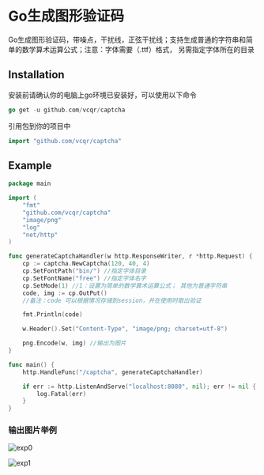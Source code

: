 # Go生成图形验证码

Go生成图形验证码，带噪点，干扰线，正弦干扰线；支持生成普通的字符串和简单的数学算术运算公式；注意：字体需要（.ttf）格式， 另需指定字体所在的目录

## Installation

安装前请确认你的电脑上go环境已安装好，可以使用以下命令

```go
go get -u github.com/vcqr/captcha
```

引用包到你的项目中

```go
import "github.com/vcqr/captcha"
```

## Example

```go
package main

import (
	"fmt"
	"github.com/vcqr/captcha"
	"image/png"
	"log"
	"net/http"
)

func generateCaptchaHandler(w http.ResponseWriter, r *http.Request) {
	cp := captcha.NewCaptcha(120, 40, 4)
	cp.SetFontPath("bin/") //指定字体目录
	cp.SetFontName("free") //指定字体名字
	cp.SetMode(1) //1：设置为简单的数学算术运算公式； 其他为普通字符串
	code, img := cp.OutPut()
	//备注：code 可以根据情况存储到session，并在使用时取出验证

	fmt.Println(code)

	w.Header().Set("Content-Type", "image/png; charset=utf-8")

	png.Encode(w, img) //输出为图片
}

func main() {
	http.HandleFunc("/captcha", generateCaptchaHandler)

	if err := http.ListenAndServe("localhost:8080", nil); err != nil {
		log.Fatal(err)
	}
}

```

### 输出图片举例

![exp0](https://github.com/vcqr/captcha/blob/master/example/exp0.png)

![exp1](https://github.com/vcqr/captcha/blob/master/example/exp1.png)
